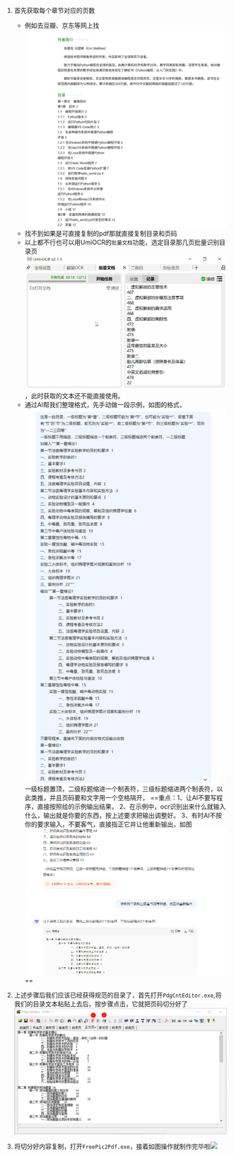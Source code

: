 1. 首先获取每个章节对应的页数
	- 例如去豆瓣、京东等网上找![](assets/images/image.png)
	- 找不到如果是可直接复制的pdf那就直接复制目录和页码
	- 以上都不行也可以用UmiOCR的`批量文档`功能，选定目录那几页批量识别目录页![](assets/images/umi识别目录页.gif)，此时获取的文本还不能直接使用。
	- 通过AI帮我们整理格式，先手动做一段示例，如图的格式，![](assets/images/image%201.png)
	  一级标题置顶，二级标题缩进一个制表符，三级标题缩进两个制表符，以此类推，并且页码要和文字用一个空格隔开，
	  ==重点：1、让AI不要写程序，直接按照给的示例输出结果，
	  2、在示例中，ocr识别出来什么就输入什么，输出就是你要的东西，按上述要求把输出调整好。
	  3、有时AI不按你的要求输入，不要客气，直接指正它并让他重新输出，如图![](assets/images/image%202.png)==
	
2. 上述步骤后我们应该已经获得规范的目录了，首先打开`PdgCntEditor.exe`,将我们的目录文本粘贴上去后，按步骤点击，它就把页码切分好了![](assets/images/image%203.png)
3. 将切分好内容复制，打开`FreePic2Pdf.exe`，接着如图操作就制作完毕啦![](assets/images/FreePic2Pdf.exe使用教程.gif)